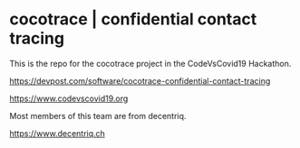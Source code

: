 # cocotrace | confidential contact tracing

This is the repo for the cocotrace project in the CodeVsCovid19 Hackathon. 

https://devpost.com/software/cocotrace-confidential-contact-tracing

https://www.codevscovid19.org

Most members of this team are from decentriq.

https://www.decentriq.ch
